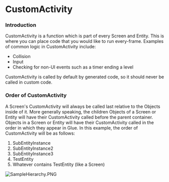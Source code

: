 # CustomActivity

### Introduction

CustomActivity is a function which is part of every Screen and Entity. This is where you can place code that you would like to run every-frame. Examples of common logic in CustomActivity include:

* Collision
* Input
* Checking for non-UI events such as a timer ending a level

CustomActivity is called by default by generated code, so it should never be called in custom code.

### Order of CustomActivity

A Screen's CustomActivity will always be called last relative to the Objects inside of it. More generally speaking, the children Objects of a Screen or Entity will have their CustomActivity called before the parent container. Objects in a Screen or Entity will have their CustomActivity called in the order in which they appear in Glue. In this example, the order of CustomActivity will be as follows:

1. SubEntityInstance
2. SubEntityInstance2
3. SubEntityInstance3
4. TestEntity
5. Whatever contains TestEntity (like a Screen)

![SampleHierarchy.PNG](../../.gitbook/assets/migrated\_media-SampleHierarchy.PNG)

